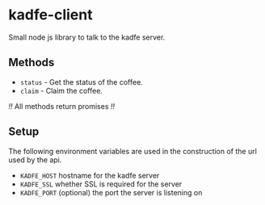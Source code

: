 # kadfe-client
Small node js library to talk to the kadfe server.

## Methods
+ `status` - Get the status of the coffee.
+ `claim` - Claim the coffee.

*!!* All methods return promises *!!*

## Setup
The following environment variables are used in the construction
of the url used by the api.
+ `KADFE_HOST` hostname for the kadfe server
+ `KADFE_SSL` whether SSL is required for the server
+ `KADFE_PORT` (optional) the port the server is listening on
